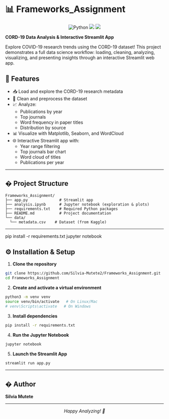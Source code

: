 
# 📊 Frameworks_Assignment
<p align="center">
  <img src="https://img.shields.io/badge/Python-3.8%2B-blue?logo=python" alt="Python">
  <img src="https://img.shields.io/badge/Streamlit-Enabled-brightgreen?logo=streamlit">
  <img src="https://img.shields.io/badge/Jupyter-Notebook-orange?logo=jupyter">
</p>

**CORD-19 Data Analysis & Interactive Streamlit App**

Explore COVID-19 research trends using the CORD-19 dataset! This project demonstrates a full data science workflow: loading, cleaning, analyzing, visualizing, and presenting insights through an interactive Streamlit web app.



## 🚀 Features
- 📥 Load and explore the CORD-19 research metadata
- 🧹 Clean and preprocess the dataset
- 📈 Analyze:
  - Publications by year
  - Top journals
  - Word frequency in paper titles
  - Distribution by source
- 📊 Visualize with Matplotlib, Seaborn, and WordCloud
- 🌐 Interactive Streamlit app with:
  - Year range filtering
  - Top journals bar chart
  - Word cloud of titles
  - Publications per year

---


## � Project Structure
```
Frameworks_Assignment/
├── app.py              # Streamlit app
├── analysis.ipynb      # Jupyter notebook (exploration & plots)
├── requirements.txt    # Required Python packages
├── README.md           # Project documentation
└── data/
  └── metadata.csv    # Dataset (from Kaggle)
```


---

pip install -r requirements.txt
jupyter notebook

## ⚙️ Installation & Setup

1. **Clone the repository**
  ```bash
  git clone https://github.com/Silvia-Mutete2/Frameworks_Assignment.git
  cd Frameworks_Assignment
  ```
2. **Create and activate a virtual environment**
  ```bash
  python3 -m venv venv
  source venv/bin/activate   # On Linux/Mac
  # venv\Scripts\activate   # On Windows
  ```
3. **Install dependencies**
  ```bash
  pip install -r requirements.txt
  ```
4. **Run the Jupyter Notebook**
  ```bash
  jupyter notebook
  ```
5. **Launch the Streamlit App**
  ```bash
  streamlit run app.py
  ```

---

## � Author

**Silvia Mutete**

---

<p align="center">
  <em>Happy Analyzing! 🚀</em>
</p>


